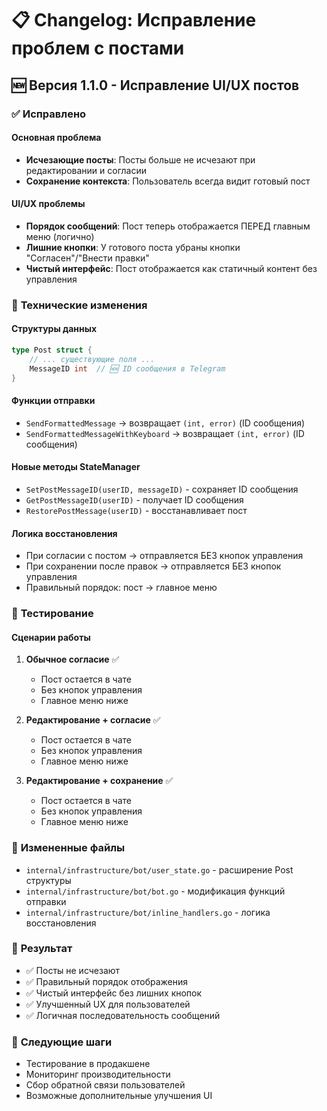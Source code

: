 # 📋 Changelog: Исправление проблем с постами

## 🆕 **Версия 1.1.0** - Исправление UI/UX постов

### ✅ **Исправлено**

#### **Основная проблема**
- **Исчезающие посты**: Посты больше не исчезают при редактировании и согласии
- **Сохранение контекста**: Пользователь всегда видит готовый пост

#### **UI/UX проблемы**
- **Порядок сообщений**: Пост теперь отображается ПЕРЕД главным меню (логично)
- **Лишние кнопки**: У готового поста убраны кнопки "Согласен"/"Внести правки"
- **Чистый интерфейс**: Пост отображается как статичный контент без управления

### 🔧 **Технические изменения**

#### **Структуры данных**
```go
type Post struct {
    // ... существующие поля ...
    MessageID int  // 🆕 ID сообщения в Telegram
}
```

#### **Функции отправки**
- `SendFormattedMessage` → возвращает `(int, error)` (ID сообщения)
- `SendFormattedMessageWithKeyboard` → возвращает `(int, error)` (ID сообщения)

#### **Новые методы StateManager**
- `SetPostMessageID(userID, messageID)` - сохраняет ID сообщения
- `GetPostMessageID(userID)` - получает ID сообщения
- `RestorePostMessage(userID)` - восстанавливает пост

#### **Логика восстановления**
- При согласии с постом → отправляется БЕЗ кнопок управления
- При сохранении после правок → отправляется БЕЗ кнопок управления
- Правильный порядок: пост → главное меню

### 🧪 **Тестирование**

#### **Сценарии работы**
1. **Обычное согласие** ✅
   - Пост остается в чате
   - Без кнопок управления
   - Главное меню ниже

2. **Редактирование + согласие** ✅
   - Пост остается в чате
   - Без кнопок управления
   - Главное меню ниже

3. **Редактирование + сохранение** ✅
   - Пост остается в чате
   - Без кнопок управления
   - Главное меню ниже

### 📁 **Измененные файлы**
- `internal/infrastructure/bot/user_state.go` - расширение Post структуры
- `internal/infrastructure/bot/bot.go` - модификация функций отправки
- `internal/infrastructure/bot/inline_handlers.go` - логика восстановления

### 🎯 **Результат**
- ✅ Посты не исчезают
- ✅ Правильный порядок отображения
- ✅ Чистый интерфейс без лишних кнопок
- ✅ Улучшенный UX для пользователей
- ✅ Логичная последовательность сообщений

### 🔮 **Следующие шаги**
- Тестирование в продакшене
- Мониторинг производительности
- Сбор обратной связи пользователей
- Возможные дополнительные улучшения UI
